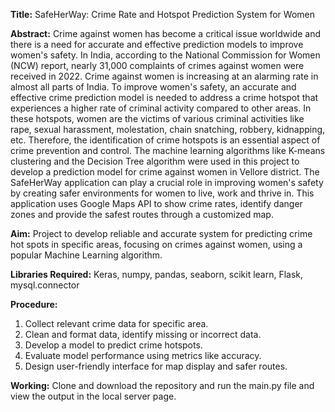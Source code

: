 **Title:**
SafeHerWay: Crime Rate and Hotspot Prediction System for Women

**Abstract:**
	Crime against women has become a critical issue worldwide and there is a need for accurate and effective prediction models to improve women's safety. In India, according to the National Commission for Women (NCW) report, nearly 31,000 complaints of crimes against women were received in 2022. Crime against women is increasing at an alarming rate in almost all parts of India. 
	To improve women's safety, an accurate and effective crime prediction model is needed to address a crime hotspot that experiences a higher rate of criminal activity compared to other areas. In these hotspots, women are the victims of various criminal activities like rape, sexual harassment, molestation, chain snatching, robbery, kidnapping, etc. Therefore, the identification of crime hotspots is an essential aspect of crime prevention and control. 
	The machine learning algorithms like K-means clustering and the Decision Tree algorithm were used in this project to develop a prediction model for crime against women in Vellore district. The SafeHerWay application can play a crucial role in improving women's safety by creating safer environments for women to live, work and thrive in. This application uses Google Maps API to show crime rates, identify danger zones and provide the safest routes through a customized map. 

**Aim:**
Project to develop reliable and accurate system for predicting crime hot spots in specific areas, focusing on crimes against women, using a popular Machine Learning algorithm.

**Libraries Required:**
Keras,
numpy,
pandas,
seaborn,
scikit learn,
Flask,
mysql.connector

**Procedure:**
1. Collect relevant crime data for specific area.
2. Clean and format data, identify missing or incorrect data.
3. Develop a model to predict crime hotspots.
4. Evaluate model performance using metrics like accuracy.
5. Design user-friendly interface for map display and safer routes.

**Working:**
Clone and download the repository and run the main.py file and view the output in the local server page.
